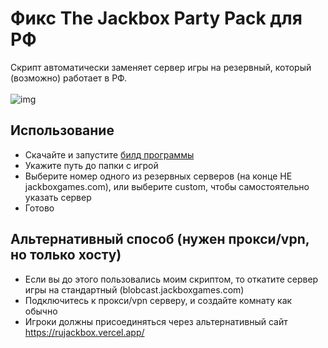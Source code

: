 # Фикс The Jackbox Party Pack для РФ
Скрипт автоматически заменяет сервер игры на резервный, который (возможно) работает в РФ.
<br>  
![img](https://klvk.ru/u/files/6118fdaf)

## Использование
- Скачайте и запустите [билд программы](https://github.com/klovik/jackbox-ru-fixer/releases/download/1.3/jackbox_server_switch.exe)
- Укажите путь до папки с игрой
- Выберите номер одного из резервных серверов (на конце НЕ jackboxgames.com), или выберите custom, чтобы самостоятельно указать сервер
- Готово

## Альтернативный способ (нужен прокси/vpn, но только хосту)
- Если вы до этого пользовались моим скриптом, то откатите сервер игры на стандартный (blobcast.jackboxgames.com)
- Подключитесь к прокси/vpn серверу, и создайте комнату как обычно
- Игроки должны присоединяться через альтернативный сайт https://rujackbox.vercel.app/
